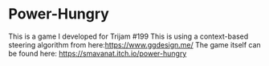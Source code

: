 # Power-Hungry
This is a game I developed for Trijam #199
This is using a context-based steering algorithm from here:https://www.ggdesign.me/
The game itself can be found here: https://smavanat.itch.io/power-hungry

